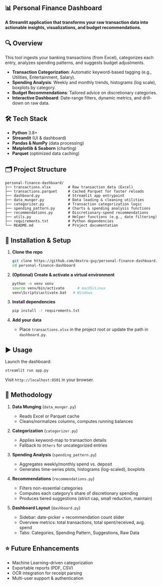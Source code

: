 ## 📊 Personal Finance Dashboard

**A Streamlit application that transforms your raw transaction data into actionable insights, visualizations, and budget recommendations.**


## 🔍 Overview
This tool ingests your banking transactions (from Excel), categorizes each entry, analyzes spending patterns, and suggests budget adjustments.

- **Transaction Categorization**: Automatic keyword-based tagging (e.g., Utilities, Entertainment, Salary).
- **Spending Analysis**: Weekly and monthly trends, histograms (log scale), boxplots by category.
- **Budget Recommendations**: Tailored advice on discretionary categories.
- **Interactive Dashboard**: Date-range filters, dynamic metrics, and drill-down on raw data.


## 🛠️ Tech Stack

- **Python** 3.8+
- **Streamlit** (UI & dashboard)
- **Pandas & NumPy** (data processing)
- **Matplotlib & Seaborn** (charting)
- **Parquet** (optimized data caching)


## 🗂️ Project Structure

```text
personal-finance-dashboard/
├── transactions.xlsx        # Raw transaction data (Excel)
├── transactions.parquet     # Cached Parquet for faster reloads
├── dashboard.py             # Streamlit app entrypoint
├── data_munger.py           # Data loading & cleaning utilities
├── categorizer.py           # Transaction categorization logic
├── spending_pattern.py      # Charts & spending analysis functions
├── recommendations.py       # Discretionary-spend recommendations
├── utils.py                 # Helper functions (e.g., date filtering)
├── requirements.txt         # Python dependencies
└── README.md                # Project documentation
````


## 🚀 Installation & Setup

1. **Clone the repo**

   ```bash
   git clone https://github.com/dextro-guy/personal-finance-dashboard.git
   cd personal-finance-dashboard
   ```

2. **(Optional) Create & activate a virtual environment**

   ```bash
   python -m venv venv
   source venv/bin/activate      # macOS/Linux
   venv\Scripts\activate.bat   # Windows
   ```

3. **Install dependencies**

   ```bash
   pip install -r requirements.txt
   ```

4. **Add your data**

   * Place `transactions.xlsx` in the project root or update the path in `dashboard.py`.


## ▶️ Usage

Launch the dashboard:

```bash
streamlit run app.py
```

Visit `http://localhost:8501` in your browser.


## 📐 Methodology

1. **Data Munging** (`data_munger.py`)

   * Reads Excel or Parquet cache
   * Cleans/normalizes columns, computes running balances

2. **Categorization** (`categorizer.py`)

   * Applies keyword-map to transaction details
   * Fallback to `Others` for uncategorized entries

3. **Spending Analysis** (`spending_pattern.py`)

   * Aggregates weekly/monthly spend vs. deposit
   * Generates time-series plots, histograms (log-scaled), boxplots

4. **Recommendations** (`recommendations.py`)

   * Filters non-essential categories
   * Computes each category’s share of discretionary spending
   * Produces tiered suggestions (strict cap, small reduction, maintain)

5. **Dashboard Layout** (`dashboard.py`)

   * Sidebar: date-picker + recommendation count slider
   * Overview metrics: total transactions, total spent/received, avg. spend
   * Tabs: Categories, Spending Pattern, Suggestions, Raw Data


## ⭐ Future Enhancements

* Machine Learning–driven categorization
* Exportable reports (PDF, CSV)
* OCR integration for receipt parsing
* Multi-user support & authentication





